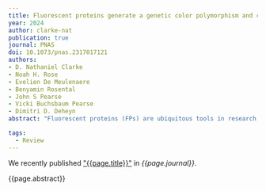 ```yaml
---
title: Fluorescent proteins generate a genetic color polymorphism and counteract oxidative stress in intertidal sea anemones
year: 2024
author: clarke-nat
publication: true
journal: PNAS
doi: 10.1073/pnas.2317017121
authors:
- D. Nathaniel Clarke
- Noah H. Rose
- Evelien De Meulenaere
- Benyamin Rosental
- John S Pearse
- Vicki Buchsbaum Pearse
- Dimitri D. Deheyn
abstract: "Fluorescent proteins (FPs) are ubiquitous tools in research, yet their endogenous functions in nature are poorly understood. In this work, we describe a combination of functions for FPs in a clade of intertidal sea anemones whose FPs control a genetic color polymorphism together with the ability to combat oxidative stress. Focusing on the underlying genetics of a fluorescent green “Neon” color morph, we show that allelic differences in a single FP gene generate its strong and vibrant color, by increasing both molecular brightness and FP gene expression level. Natural variation in FP sequences also produces differences in antioxidant capacity. We demonstrate that these FPs are strong antioxidants that can protect live cells against oxidative stress. Finally, based on structural modeling of the responsible amino acids, we propose a model for FP antioxidant function that is driven by molecular surface charge. Together, our findings shed light on the multifaceted functions that can co-occur within a single FP and provide a framework for studying the evolution of fluorescence as it balances spectral and physiological functions in nature."

tags:
  - Review
---
```


We recently published ["{{page.title}}"](https://doi.org/{{page.doi}}) in *{{page.journal}}*.

{{page.abstract}}